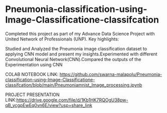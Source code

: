 # Pneumonia-classification-using-Image-Classificatione-classifcation
Completed this project as part of my Advance Data Science Project with United Network of Professionals (UNP). Key highlights:

Studied and Analyzed the Pneumonia image classification dataset to applying CNN model and present my insights.Experimented with different Convolutional Neural Network(CNN).Compared the outputs of the Experimentation using CNN

COLAB NOTEBOOK LINK: https://github.com/swarna-malapolu/Pneumonia-classification-using-Image-Classificatione-classifcation/blob/main/Pneumoniamnist_Image_processing.ipynb



PROJECT PRESENTATION LINK:https://drive.google.com/file/d/1Kb1HK7RQOgU38pw-qB_ycgpEwEq0vn6E/view?usp=share_link
